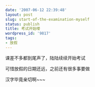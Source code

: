 ```yaml
---
date: '2007-06-12 22:39:48'
layout: post
slug: start-of-the-examination-myself
status: publish
title: 考试开始喽
wordpress_id: '9817'
tags:
- 放假
---
```


课差不多都到尾声了，陆陆续续开始考试

可惜放假的日期还远，之前还有很多事要做

汉字毕竟亲切啊~~~
